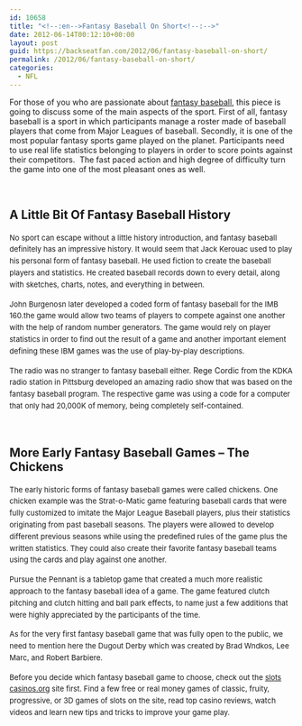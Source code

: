 ```yaml
---
id: 10658
title: "<!--:en-->Fantasy Baseball On Short<!--:-->"
date: 2012-06-14T00:12:10+00:00
layout: post
guid: https://backseatfan.com/2012/06/fantasy-baseball-on-short/
permalink: /2012/06/fantasy-baseball-on-short/
categories:
  - NFL
---
```


<div class="entry">
  <p>
    <!--:en-->
  </p>

  <p>
    For those of you who are passionate about <a href="http://baseball.fantasysports.yahoo.com/">fantasy baseball</a>, this piece is going to discuss some of the main aspects of the sport. First of all, fantasy baseball is a sport in which participants manage a roster made of baseball players that come from Major Leagues of baseball. Secondly, it is one of the most popular fantasy sports game played on the planet. Participants need to use real life statistics belonging to players in order to score points against their competitors.&nbsp; The fast paced action and high degree of difficulty turn the game into one of the most pleasant ones as well.
  </p>

  <p>
    &nbsp;
  </p>

  <h2>
    A Little Bit Of Fantasy Baseball History
  </h2>

  <p>
    <span style="font-size:13px;line-height:1.6em">No sport can escape without a little history introduction, and fantasy baseball definitely has an impressive history. It would seem that Jack Kerouac used to play his personal form of fantasy baseball. He used fiction to create the baseball players and statistics. He created baseball records down to every detail, along with sketches, charts, notes, and everything in between.</span>
  </p>

  <p>
    <span style="font-size:13px;line-height:1.6em">John Burgenosn later developed a coded form of fantasy baseball for the IMB 160.the game would allow two teams of players to compete against one another with the help of random number generators. The game would rely on player statistics in order to find out the result of a game and another important element defining these IBM games was the use of play-by-play descriptions.</span>
  </p>

  <p>
    <span style="font-size:13px;line-height:1.6em">The radio was no stranger to fantasy baseball either. </span>Rege Cordic<span style="font-size:13px;line-height:1.6em"> from the KDKA radio station in Pittsburg developed an amazing radio show that was based on the fantasy baseball program. The respective game was using a code for a computer that only had 20,000K of memory, being completely self-contained.</span>
  </p>

  <p>
    &nbsp;
  </p>

  <h2>
    More Early Fantasy Baseball Games &ndash; The Chickens
  </h2>

  <p>
    <span style="font-size:13px;line-height:1.6em">The early historic forms of fantasy baseball games were called chickens. One chicken example was the Strat-o-Matic game featuring baseball cards that were fully customized to imitate the Major League Baseball players, plus their statistics originating from past baseball seasons. The players were allowed to develop different previous seasons while using the predefined rules of the game plus the written statistics. They could also create their favorite fantasy baseball teams using the cards and play against one another.</span>
  </p>

  <p>
    <span style="font-size:13px;line-height:1.6em">Pursue the Pennant is a tabletop game that created a much more realistic approach to the fantasy baseball idea of a game. The game featured clutch pitching and clutch hitting and ball park effects, to name just a few additions that were highly appreciated by the participants of the time.</span>
  </p>

  <p>
    <span style="font-size:13px;line-height:1.6em">As for the very first fantasy baseball game that was fully open to the public, we need to mention here the Dugout Derby which was created by Brad Wndkos, Lee Marc, and Robert Barbiere.</span>
  </p>

  <p>
    <span style="font-size:13px;line-height:1.6em">Before you decide which fantasy baseball game to choose, check out the </span><a href="https://www.slots-casinos.org/" style="font-size: 13px;line-height: 1.6em">slots casinos.org</a><span style="font-size:13px;line-height:1.6em"> site first. Find a few free or real money games of classic, fruity, progressive, or 3D games of slots on the site, read top casino reviews, watch videos and learn new tips and tricks to improve your game play. &nbsp;</span>
  </p>

  <p>
    <img alt="" src="http://1.bp.blogspot.com/-2knBC-9-4DM/TVRm8IVOv2I/AAAAAAAAIkM/sYycwZnpIgM/s400/Fantasy%2BBaseball.jpg" />
  </p>

  <p>
    <!--:-->
  </p>
</div>
